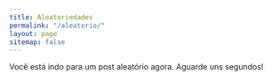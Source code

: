 ```yaml
---
title: Aleatoriedades
permalink: "/aleatorio/"
layout: page
sitemap: false
---
```


Você está indo para um post aleatório agora. Aguarde uns segundos!

